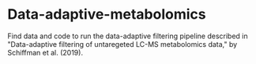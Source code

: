 # Data-adaptive-metabolomics
Find data and code to run the data-adaptive filtering pipeline described in "Data-adaptive filtering of untaregeted LC-MS metabolomics data," by Schiffman et al. (2019).  
